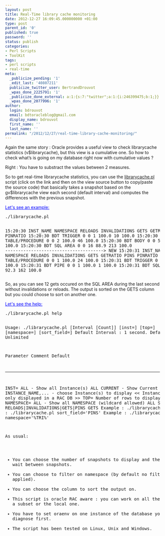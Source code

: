 ```yaml
---
layout: post
title: Real-Time library cache monitoring
date: 2012-12-27 16:09:45.000000000 +01:00
type: post
parent_id: '0'
published: true
password: ''
status: publish
categories:
- Perl Scripts
- ToolKit
tags:
- perl scripts
- real-time
meta:
  _publicize_pending: '1'
  _edit_last: '40807211'
  publicize_twitter_user: BertrandDrouvot
  _wpas_done_2225791: '1'
  _publicize_done_external: a:1:{s:7:"twitter";a:1:{i:246399475;b:1;}}
  _wpas_done_2077996: '1'
author:
  login: bdrouvot
  email: bdtoracleblog@gmail.com
  display_name: bdrouvot
  first_name: ''
  last_name: ''
permalink: "/2012/12/27/real-time-library-cache-monitoring/"
---
```

<p>Again the same story : Oracle provides a useful view to check librarycache statistics (v$librarycache), but this view is a cumulative one. So how to check what’s is going on my database right now with cumulative values ?</p>
<p>Right : You have to substract the values between 2 measures.</p>
<p>So to get real-time librarycache statistics, you can use the <a title="librarycache" href="http://bdrouvot.wordpress.com/librarycache/" target="_blank">librarycache.pl</a> script (click on the link and then on the view source button to copy/paste the source code) that basically takes a snapshot based on the gv$librarycache view each second (default interval) and computes the differences with the previous snapshot.</p>
<p><span style="text-decoration:underline;"><span style="color:#0000ff;text-decoration:underline;">Let's see an example:</span></span></p>
<pre>./librarycache.pl

15:20:30   INST_NAME	NAMESPACE	RELOADS	INVALIDATIONS	GETS	GETRATIO	PINS	PINRATIO
15:20:30   BDT	        TRIGGER	        0	0	        1	100.0	        10	100.0
15:20:30   BDT	        TABLE/PROCEDURE	0	0	        2	100.0	        46	100.0
15:20:30   BDT	        BODY	        0	0 	        5	100.0	        20	100.0
15:20:30   BDT	        SQL AREA	0	0	        16	88.9	        213	100.0
--------------------------------------&gt; NEW
15:20:31   INST_NAME	NAMESPACE	RELOADS	INVALIDATIONS	GETS	GETRATIO	PINS	PINRATIO
15:20:31   BDT	        TABLE/PROCEDURE	0	0	        1	100.0	        24	100.0
15:20:31   BDT	        TRIGGER	        0	0	        1	100.0	        10	100.0
15:20:31   BDT	        PIPE	        0	0	        1	100.0	        1	100.0
15:20:31   BDT	        SQL AREA	0	0	        12	92.3	        162	100.0</pre>
<p>So, as you can see 12 gets occured on the SQL AREA during the last second without invalidations or reloads. The output is sorted on the GETS column but you could choose to sort on another one.</p>
<p><span style="text-decoration:underline;"><span style="color:#0000ff;text-decoration:underline;">Let's see the help:</span></span></p>
<pre>./librarycache.pl help

Usage: ./librarycache.pl [Interval [Count]] [inst=] [top=] [namespace=] [sort_field=]
        Default Interval : 1 second.
        Default Count    : Unlimited

  Parameter      Comment                                                           Default
  ---------      -------                                                           -------
INST= ALL - Show all Instance(s) ALL CURRENT - Show Current Instance INSTANCE\_NAME,... - choose Instance(s) to display \<\< Instances are only displayed in a RAC DB \>\> TOP= Number of rows to display 10 NAMESPACE= ALL - Show all NAMESPACE (wildcard allowed) ALL SORT\_FIELD= RELOADS|INVALIDATIONS|GETS|PINS GETS Example : ./librarycache.pl Example : ./librarycache.pl sort\_field='PINS' Example : ./librarycache.pl namespace='%TRI%'

As usual:

- You can choose the number of snapshots to display and the time to wait between snapshots.
- You can choose to filter on namespace (by default no filter is applied).
- You can choose the column to sort the output on.
- This script is oracle RAC aware : you can work on all the instances, a subset or the local one.
- You have to set oraenv on one instance of the database you want to diagnose first.
- The script has been tested on Linux, Unix and Windows.
